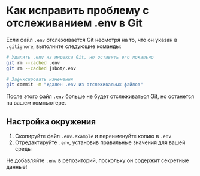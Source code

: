 # Как исправить проблему с отслеживанием .env в Git

Если файл `.env` отслеживается Git несмотря на то, что он указан в `.gitignore`, выполните следующие команды:

```bash
# Удалить .env из индекса Git, но оставить его локально
git rm --cached .env
git rm --cached jsbot/.env

# Зафиксировать изменения
git commit -m "Удален .env из отслеживаемых файлов"
```

После этого файл `.env` больше не будет отслеживаться Git, но останется на вашем компьютере.

## Настройка окружения

1. Скопируйте файл `.env.example` и переименуйте копию в `.env`
2. Отредактируйте `.env`, установив правильные значения для вашей среды

Не добавляйте `.env` в репозиторий, поскольку он содержит секретные данные!

